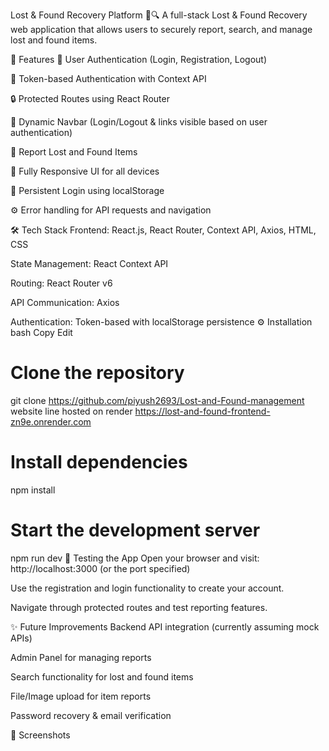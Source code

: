 Lost & Found Recovery Platform 🧳🔍
A full-stack Lost & Found Recovery web application that allows users to securely report, search, and manage lost and found items.

🚀 Features
🔐 User Authentication (Login, Registration, Logout)

🔑 Token-based Authentication with Context API

🔒 Protected Routes using React Router

🔄 Dynamic Navbar (Login/Logout & links visible based on user authentication)

📄 Report Lost and Found Items

📱 Fully Responsive UI for all devices

💾 Persistent Login using localStorage

⚙️ Error handling for API requests and navigation

🛠 Tech Stack
Frontend: React.js, React Router, Context API, Axios, HTML, CSS

State Management: React Context API

Routing: React Router v6

API Communication: Axios

Authentication: Token-based with localStorage persistence
⚙️ Installation
bash
Copy
Edit
# Clone the repository
git clone https://github.com/piyush2693/Lost-and-Found-management
website line hosted on render https://lost-and-found-frontend-zn9e.onrender.com
# Install dependencies
npm install

# Start the development server
npm run dev
🧪 Testing the App
Open your browser and visit:
http://localhost:3000 (or the port specified)

Use the registration and login functionality to create your account.

Navigate through protected routes and test reporting features.

✨ Future Improvements
Backend API integration (currently assuming mock APIs)

Admin Panel for managing reports

Search functionality for lost and found items

File/Image upload for item reports

Password recovery & email verification

📸 Screenshots
